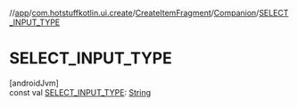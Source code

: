 //[app](../../../../index.md)/[com.hotstuffkotlin.ui.create](../../index.md)/[CreateItemFragment](../index.md)/[Companion](index.md)/[SELECT_INPUT_TYPE](-s-e-l-e-c-t_-i-n-p-u-t_-t-y-p-e.md)

# SELECT_INPUT_TYPE

[androidJvm]\
const val [SELECT_INPUT_TYPE](-s-e-l-e-c-t_-i-n-p-u-t_-t-y-p-e.md): [String](https://kotlinlang.org/api/latest/jvm/stdlib/kotlin/-string/index.html)
